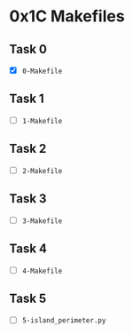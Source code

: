 # 0x1C Makefiles

## Task 0
- [x] `0-Makefile`

## Task 1
- [ ] `1-Makefile`

## Task 2
- [ ] `2-Makefile`

## Task 3
- [ ] `3-Makefile`

## Task 4
- [ ] `4-Makefile`

## Task 5
- [ ] `5-island_perimeter.py`
